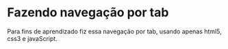 # Fazendo navegação por tab
Para fins de aprendizado fiz essa navegação por tab, usando apenas html5, css3 e javaScript.
